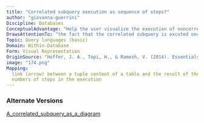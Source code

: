 ```yaml
---
title: "Correlated subquery execution as sequence of steps?"
author: "giovanna-guerrini"
Discipline: Databases
ConceptualAdvantage: "Help the user visualize the execution of noncorrelated subqueries"
DrawsAttentionTo: "the fact that the correlated subquery is excuted once for each candidate tuple in the outer query"
Topic: Query languages (basic)
Domain: Within-Database
Form: Visual Representation
OriginSource: "Hoffer, J. A., Topi, H., & Ramesh, V. (2014). Essentials of Database Management. Prentice Hall Press."
image: "174.png"
Mapping:
  link (arrow) between a tuple content of a table and the result of the correlated subquery for that tuple
  numbers of steps in the execution
---
```

### Alternate Versions
<a href="/nms/A_correlated_subquery_as_a_diagram.html">A_correlated_subquery_as_a_diagram</a>
